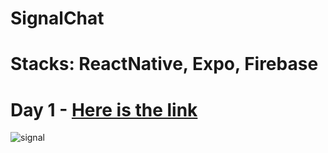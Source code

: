 # SignalChat

# Stacks: ReactNative, Expo, Firebase

# Day 1 - [Here is the link](https://github.com/cavid-aliyev/Challanges/tree/master/ChallangeDAY01)
<img src="" title="signal"/>
